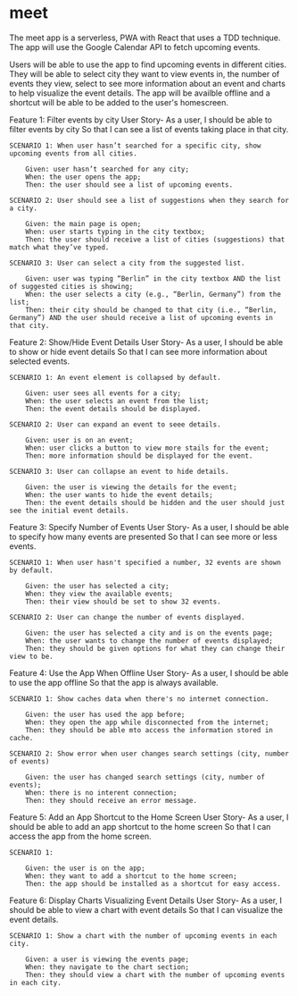 # meet

The meet app is a serverless, PWA with React that uses a TDD technique. The app will use the Google Calendar API to fetch upcoming events. 

Users will be able to use the app to find upcoming events in different cities. They will be able to select city they want to view events in, the number of events they view, select to see more information about an event and charts to help visualize the event details.  The app will be availble offline and a shortcut will be able to be added to the user's homescreen.
 
Feature 1: Filter events by city
    User Story-
        As a user,
        I should be able to filter events by city
        So that I can see a list of events taking place in that city.

    SCENARIO 1: When user hasn’t searched for a specific city, show upcoming events from all cities.

        Given: user hasn’t searched for any city;
        When: the user opens the app;
        Then: the user should see a list of upcoming events.

    SCENARIO 2: User should see a list of suggestions when they search for a city.

        Given: the main page is open;
        When: user starts typing in the city textbox;
        Then: the user should receive a list of cities (suggestions) that match what they’ve typed.

    SCENARIO 3: User can select a city from the suggested list.

        Given: user was typing “Berlin” in the city textbox AND the list of suggested cities is showing;
        When: the user selects a city (e.g., “Berlin, Germany”) from the list;
        Then: their city should be changed to that city (i.e., “Berlin, Germany”) AND the user should receive a list of upcoming events in that city.

Feature 2: Show/Hide Event Details
    User Story-
        As a user,
        I should be able to show or hide event details
        So that I can see more information about selected events.
        
    SCENARIO 1: An event element is collapsed by default.

        Given: user sees all events for a city;
        When: the user selects an event from the list;
        Then: the event details should be displayed.

    SCENARIO 2: User can expand an event to seee details.

        Given: user is on an event;
        When: user clicks a button to view more stails for the event;
        Then: more information should be displayed for the event.

    SCENARIO 3: User can collapse an event to hide details.

        Given: the user is viewing the details for the event;
        When: the user wants to hide the event details;
        Then: the event details should be hidden and the user should just see the initial event details.

Feature 3: Specify Number of Events
    User Story-
        As a user,
        I should be able to specify how many events are presented
        So that I can see more or less events.
        
    SCENARIO 1: When user hasn't specified a number, 32 events are shown by default.

        Given: the user has selected a city;
        When: they view the available events;
        Then: their view should be set to show 32 events.

    SCENARIO 2: User can change the number of events displayed.

        Given: the user has selected a city and is on the events page;
        When: the user wants to change the number of events displayed;
        Then: they should be given options for what they can change their view to be.

Feature 4: Use the App When Offline
    User Story-
        As a user,
        I should be able to use the app offline
        So that the app is always available.
        
    SCENARIO 1: Show caches data when there's no internet connection.

        Given: the user has used the app before;
        When: they open the app while disconnected from the internet;
        Then: they should be able mto access the information stored in cache.

    SCENARIO 2: Show error when user changes search settings (city, number of events)

        Given: the user has changed search settings (city, number of events);
        When: there is no interent connection;
        Then: they should receive an error message.

Feature 5: Add an App Shortcut to the Home Screen
    User Story-
        As a user,
        I should be able to add an app shortcut to the home screen
        So that I can access the app from the home screen.
        
    SCENARIO 1: 

        Given: the user is on the app;
        When: they want to add a shortcut to the home screen;
        Then: the app should be installed as a shortcut for easy access.

Feature 6: Display Charts Visualizing Event Details
    User Story-
        As a user,
        I should be able to view a chart with event details
        So that I can visualize the event details.
        
    SCENARIO 1: Show a chart with the number of upcoming events in each city.

        Given: a user is viewing the events page;
        When: they navigate to the chart section;
        Then: they should view a chart with the number of upcoming events in each city. 